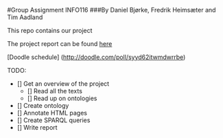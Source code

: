 #Group Assignment INFO116
###By Daniel Bjørke, Fredrik Heimsæter and Tim Aadland

This repo contains our project

The project report can be found [here](https://drive.google.com/open?id=1pdzDhUkkq0QkeVTNiVf81eLoCrNm41prlxGWsTZ_QA8)

[Doodle schedule] (http://doodle.com/poll/syyd62itwmdwrrbe)


TODO:
- [] Get an overview of the project
    - [] Read all the texts
    - [] Read up on ontologies
- [] Create ontology
- [] Annotate HTML pages
- [] Create SPARQL queries
- [] Write report
